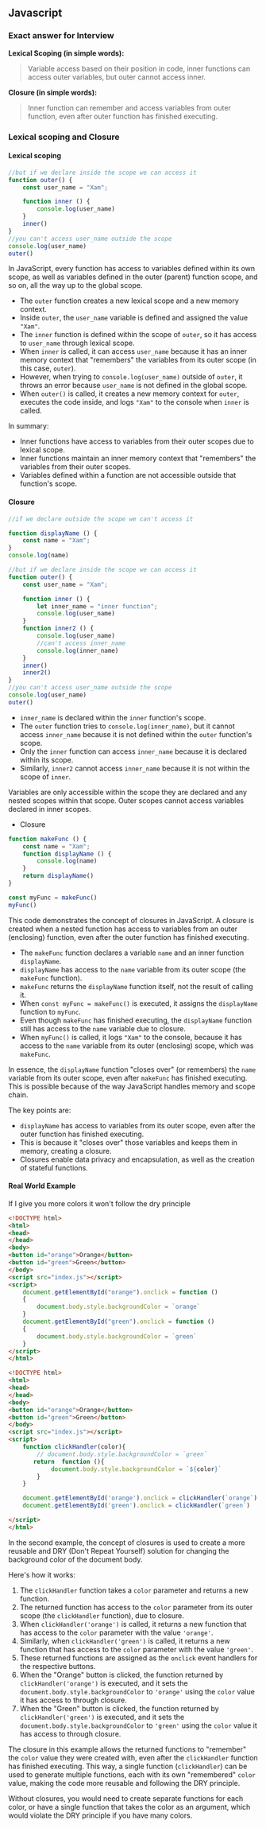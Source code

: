 ## Javascript 

###  Exact answer for Interview

**Lexical Scoping (in simple words):**
> Variable access based on their position in code, inner functions can access outer variables, but outer cannot access inner.

**Closure (in simple words):**
> Inner function can remember and access variables from outer function, even after outer function has finished executing.


###  Lexical scoping and Closure
#### Lexical scoping 
```js
//but if we declare inside the scope we can access it
function outer() {
    const user_name = "Xam";

    function inner () {
        console.log(user_name)
    }
    inner()
}
//you can't access user_name outside the scope
console.log(user_name)
outer()
```

In JavaScript, every function has access to variables defined within its own scope, as well as variables defined in the outer (parent) function scope, and so on, all the way up to the global scope.


- The `outer` function creates a new lexical scope and a new memory context.
- Inside `outer`, the `user_name` variable is defined and assigned the value `"Xam"`.
- The `inner` function is defined within the scope of `outer`, so it has access to `user_name` through lexical scope.
- When `inner` is called, it can access `user_name` because it has an inner memory context that "remembers" the variables from its outer scope (in this case, `outer`).
- However, when trying to `console.log(user_name)` outside of `outer`, it throws an error because `user_name` is not defined in the global scope.
- When `outer()` is called, it creates a new memory context for `outer`, executes the code inside, and logs `"Xam"` to the console when `inner` is called.

In summary:

- Inner functions have access to variables from their outer scopes due to lexical scope.
- Inner functions maintain an inner memory context that "remembers" the variables from their outer scopes.
- Variables defined within a function are not accessible outside that function's scope.

#### **Closure**
```js
//if we declare outside the scope we can't access it

function displayName () {
    const name = "Xam";
}
console.log(name)

//but if we declare inside the scope we can access it
function outer() {
    const user_name = "Xam";

    function inner () {
        let inner_name = "inner function";
        console.log(user_name)
    }
    function inner2 () {
        console.log(user_name)
        //can't access inner_name 
        console.log(inner_name)
    }
    inner()
    inner2()
}
//you can't access user_name outside the scope
console.log(user_name)
outer()
```
- `inner_name` is declared within the `inner` function's scope.
- The `outer` function tries to `console.log(inner_name)`, but it cannot access `inner_name` because it is not defined within the `outer` function's scope.
- Only the `inner` function can access `inner_name` because it is declared within its scope.
- Similarly, `inner2` cannot access `inner_name` because it is not within the scope of `inner`.

Variables are only accessible within the scope they are declared and any nested scopes within that scope. Outer scopes cannot access variables declared in inner scopes.

- Closure

```js
function makeFunc () {
    const name = "Xam";
    function displayName () {
        console.log(name)
    }
    return displayName()
}

const myFunc = makeFunc()
myFunc()
```
This code demonstrates the concept of closures in JavaScript. A closure is created when a nested function has access to variables from an outer (enclosing) function, even after the outer function has finished executing.

- The `makeFunc` function declares a variable `name` and an inner function `displayName`.
- `displayName` has access to the `name` variable from its outer scope (the `makeFunc` function).
- `makeFunc` returns the `displayName` function itself, not the result of calling it.
- When `const myFunc = makeFunc()` is executed, it assigns the `displayName` function to `myFunc`.
- Even though `makeFunc` has finished executing, the `displayName` function still has access to the `name` variable due to closure.
- When `myFunc()` is called, it logs `"Xam"` to the console, because it has access to the `name` variable from its outer (enclosing) scope, which was `makeFunc`.

In essence, the `displayName` function "closes over" (or remembers) the `name` variable from its outer scope, even after `makeFunc` has finished executing. This is possible because of the way JavaScript handles memory and scope chain.

The key points are:
- `displayName` has access to variables from its outer scope, even after the outer function has finished executing.
- This is because it "closes over" those variables and keeps them in memory, creating a closure.
- Closures enable data privacy and encapsulation, as well as the creation of stateful functions.


#### Real World Example 

If I give you more colors it won't follow the dry principle

```html
<!DOCTYPE html>
<html>
<head>
</head>
<body>
<button id="orange">Orange</button>
<button id="green">Green</button>
</body>
<script src="index.js"></script>
<script>
    document.getElementById("orange").onclick = function ()
    {
        document.body.style.backgroundColor = `orange`
    }
    document.getElementById("green").onclick = function ()
    {
        document.body.style.backgroundColor = `green`
    }
</script>
</html>

```
```html
<!DOCTYPE html>
<html>
<head>
</head>
<body>
<button id="orange">Orange</button>
<button id="green">Green</button>
</body>
<script src="index.js"></script>
<script>
    function clickHandler(color){
        // document.body.style.backgroundColor = `green`
       return  function (){
            document.body.style.backgroundColor = `${color}`
        }
    }

    document.getElementById('orange').onclick = clickHandler(`orange`)
    document.getElementById('green').onclick = clickHandler(`green`)

</script>
</html>

```
In the second example, the concept of closures is used to create a more reusable and DRY (Don't Repeat Yourself) solution for changing the background color of the document body.

Here's how it works:

1. The `clickHandler` function takes a `color` parameter and returns a new function.
2. The returned function has access to the `color` parameter from its outer scope (the `clickHandler` function), due to closure.
3. When `clickHandler('orange')` is called, it returns a new function that has access to the `color` parameter with the value `'orange'`.
4. Similarly, when `clickHandler('green')` is called, it returns a new function that has access to the `color` parameter with the value `'green'`.
5. These returned functions are assigned as the `onclick` event handlers for the respective buttons.
6. When the "Orange" button is clicked, the function returned by `clickHandler('orange')` is executed, and it sets the `document.body.style.backgroundColor` to `'orange'` using the `color` value it has access to through closure.
7. When the "Green" button is clicked, the function returned by `clickHandler('green')` is executed, and it sets the `document.body.style.backgroundColor` to `'green'` using the `color` value it has access to through closure.

The closure in this example allows the returned functions to "remember" the `color` value they were created with, even after the `clickHandler` function has finished executing. This way, a single function (`clickHandler`) can be used to generate multiple functions, each with its own "remembered" `color` value, making the code more reusable and following the DRY principle.

Without closures, you would need to create separate functions for each color, or have a single function that takes the color as an argument, which would violate the DRY principle if you have many colors.